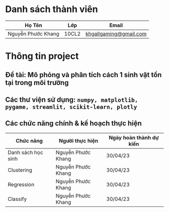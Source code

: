 # Danh sách thành viên

| Họ Tên             | Lớp   | Email                  |
| ------------------ | ----- | ---------------------- |
| Nguyễn Phước Khang | 10CL2 | khgallgaming@gmail.com |

# Thông tin project

## Đề tài: Mô phỏng và phân tích cách 1 sinh vật tồn tại trong môi trường

## Các thư viện sử dụng: `numpy, matplotlib, pygame, streamlit, scikit-learn, plotly`

## Các chức năng chính & kế hoạch thực hiện

| Chức năng          | Người thực hiện    | Ngày hoàn thành dự kiến |
| ------------------ | ------------------ | ----------------------- |
| Danh sách học sinh | Nguyễn Phước Khang | 30/04/23                |
| Clustering         | Nguyễn Phước Khang | 30/04/23                |
| Regression         | Nguyễn Phước Khang | 30/04/23                |
| Classify           | Nguyễn Phước Khang | 30/04/23                |
